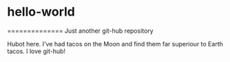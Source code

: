 # hello-world
==============
Just another git-hub repository

Hubot here.
I've had tacos on the Moon and find them far superiour to Earth tacos. 
    I love git-hub!
